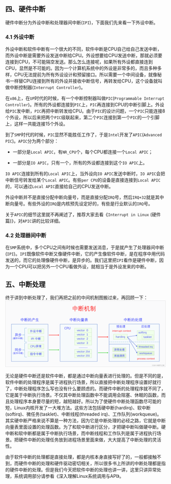 ## 四、硬件中断
硬件中断分为外设中断和处理器间中断(`IPI`)，下面我们先来看一下外设中断。


### 4.1 外设中断
外设中断和软件中断有一个很大的不同，软件中断是CPU自己给自己发送中断，而外设中断是需要外设发送中断给CPU。外设想要给CPU发送中断，那就必须要连接到CPU，不可能隔空发送。那么怎么连接呢，如果所有外设都直接连到CPU，显然是不可能的。因为一个计算机系统中的外设是非常多的，而且多种多样，CPU无法提前为所有外设设计和预留接口。所以需要一个中间设备，就像秘书一样替CPU连接到所有的外设并接收中断信号，再转发给CPU，这个设备就叫做中断控制器(`Interrupt Controller`)。

在`x86`上，在`UP`时代的时候，有一个中断控制器叫做`PIC`(`Programmable Interrupt Controller`)。所有的外设都连接到`PIC`上，`PIC`再连接到CPU的中断引脚上。外设给`PIC`发中断，`PIC`再把中断转发给CPU。由于`PIC`的设计问题，一个`PIC`只能连接8个外设，所以后来把两个`PIC`级联起来，第二个`PIC`连接到第一个`PIC`的一个引脚上，这样一共能连接15个外设。

到了`SMP`时代的时候，`PIC`显然不能胜任工作了，于是`Intel`开发了`APIC`(`Advanced PIC`)。`APIC`分为两个部分：

- 一部分是`Local APIC`，有`NR_CPU`个，每个CPU都连接一个`Local APIC`；

- 一部分是`IO APIC`，只有一个，所有的外设都连接到这个`IO APIC`上。

`IO APIC`连接到所有的`Local APIC`上，当外设向`IO APIC`发送中断时，`IO APIC`会把中断信号转发给某个`Local APIC`。有些`per CPU`的设备是直接连接到`Local APIC`的，可以通过`Local APIC`直接给自己的CPU发送中断。

外设中断并不是直接分配中断向量号，而是直接分配`IRQ`号，然后`IRQ+32`就是其中断向量号。有些外设的`IRQ`是内核预先设定好的，有些是行业默认的`IRQ`号。

关于`APIC`的细节这里就不再阐述了，推荐大家去看《`Interrupt in Linux` (硬件篇)》，对`APIC`讲的比较详细。


### 4.2 处理器间中断
在`SMP`系统中，多个CPU之间有时候也需要发送消息，于是就产生了处理器间中断(`IPI`)。`IPI`既像软件中断又像硬件中断，它的产生像软件中断，是在程序中用代码发送的，而它的处理像硬件中断，是异步的。我们这里把`IPI`看作是硬件中断，因为一个CPU可以把另外一个CPU看做外设，就相当于是外设发来的中断。


## 五、中断处理
终于讲到中断处理了，我们再把之前的中间机制图搬过来，再回顾一下：
![Interrupt_mechanism](README.assets/Interrupt_mechanism.png)

无论是硬件中断还是软件中断，都是通过中断向量表进行处理的。但是不同的是，软件中断的处理程序是属于进程执行场景，所以直接把中断处理程序设置好就行了，中断处理程序怎么写也没有什么要顾虑的。而硬件中断的处理程序就不同了，它是属于中断执行场景。不仅其中断处理函数中不能调用会阻塞、休眠的函数，而且处理程序本身要尽量的短，越短越好。所以为了使硬件中断处理函数尽可能的短，Linux内核开发了一大堆方法。这些方法包括硬中断(hardirq)、软中断(softirq)、微任务(tasklet)、中断线程(threaded irq)、工作队列(workqueue)。其实硬中断严格来说不算是一种方法，因为它是中断处理的必经之路，它就是中断向量表里面设置的处理函数。为了和软中断进行区分，才把硬中断叫做硬中断。硬中断和软中断都是属于中断执行场景，而中断线程和工作队列是属于进程执行场景。把硬件中断的处理任务放到进程场景里面来做，大大提高了中断处理的灵活性。

由于软件中断的处理都是直接处理，都是内核本身直接写好了的，一般都接触不到，而硬件中断的处理和硬件驱动密切相关，所以很多书上所讲的中断处理都是指的硬件中断的处理。但是我们今天把软件中断的处理也讲一讲，这里只讲异常处理，系统调用部分请参看《深入理解Linux系统调用与API》。
